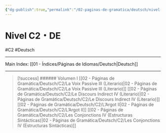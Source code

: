```yaml
---
{"dg-publish":true,"permalink":"/02-paginas-de-gramatica/deutsch/nivel-c2-de/"}
---
```



# Nivel C2・DE
#C2  #Deutsch
___
Main Index: [[01 - Índices/Páginas de Idiomas/Deutsch\|Deutsch]]
___
> [!success] ###### Volumen I
 [[02 - Páginas de Gramática/Deutsch/C2/La Voix Passive III (Literario)\|02 - Páginas de Gramática/Deutsch/C2/La Voix Passive III (Literario)]]
 [[02 - Páginas de Gramática/Deutsch/C2/Le Discours Indirect IV (Literario)\|02 - Páginas de Gramática/Deutsch/C2/Le Discours Indirect IV (Literario)]]
 [[02 - Páginas de Gramática/Deutsch/C2/L’Argot II\|02 - Páginas de Gramática/Deutsch/C2/L’Argot II]]
 [[02 - Páginas de Gramática/Deutsch/C2/Les Conjonctions IV (Estructuras Sintácticas)\|02 - Páginas de Gramática/Deutsch/C2/Les Conjonctions IV (Estructuras Sintácticas)]]

